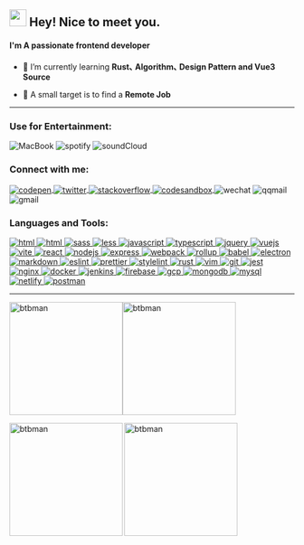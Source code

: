 <h2 align="left"><img src="https://emojis.slackmojis.com/emojis/images/1531849430/4246/blob-sunglasses.gif?1531849430" width="30"/> Hey! Nice to meet you.</h1>
<h4 align="left">I'm A passionate frontend developer</h3>

- 🌱 I’m currently learning **Rust､ Algorithm､ Design Pattern and Vue3 Source**

- 🎯 A small target is to find a **Remote Job**

---

<h3 align="left">Use for Entertainment:</h3>
<img
  src="https://img.shields.io/badge/Apple-MacBook_Pro-999999?style=for-the-badge&logo=apple&logoColor=white"
  alt="MacBook"
/>
<img
  src="https://img.shields.io/badge/Spotify-1ED760?&style=for-the-badge&logo=spotify&logoColor=white"
  alt="spotify"
/>
<img
  src="https://img.shields.io/badge/SoundCloud-FF3300?style=for-the-badge&logo=soundcloud&logoColor=white"
  alt="soundCloud"
/>

<h3 align="left">Connect with me:</h3>
<p align="left">
  <a href="https://codepen.io/btbman" target="blank">
    <img
      align="center"
      src="https://img.shields.io/badge/Codepen-000000?style=for-the-badge&logo=codepen&logoColor=white"
      alt="codepen"
    />
  </a>
  <a href="https://twitter.com/btbmannn" target="blank">
    <img
      align="center"
      src="https://img.shields.io/badge/Twitter-1DA1F2?style=for-the-badge&logo=twitter&logoColor=white"
      alt="twitter"
    />
  </a>
  <a href="https://stackoverflow.com/users/12450455/btb" target="blank">
    <img
      align="center"
      src="https://img.shields.io/badge/-Stackoverflow-FE7A16?style=for-the-badge&logo=stack-overflow&logoColor=white"
      alt="stackoverflow"
    />
  </a>
  <a href="https://codesandbox.com/btb" target="blank">
    <img
      align="center"
      src="https://img.shields.io/badge/Codesandbox-000000?style=for-the-badge&logo=CodeSandbox&logoColor=white"
      alt="codesandbox"
    />
  </a>
  <img
    align="center"
    src="https://img.shields.io/badge/WeChat-WY200J-007C160?style=for-the-badge&logo=wechat&logoColor=white"
    alt="wechat"
  />
  <img
    align="center"
    src="https://img.shields.io/badge/QQMail-1498118157@qq.com-4599e7?style=for-the-badge&logo=gmail&logoColor=white"
    alt="qqmail"
  />
  <img
    align="center"
    src="https://img.shields.io/badge/Gmail-xiaolong1498@gmail.com-D14836?style=for-the-badge&logo=gmail&logoColor=white"
    alt="gmail"
  />
</p>

<h3 align="left">Languages and Tools:</h3>
<p align="left">
  <a href="https://www.w3schools.com/html/" target="_blank" rel="noreferrer">
    <img
      src="https://img.shields.io/badge/HTML5-E34F26?style=flat-square&logo=html5&logoColor=white"
      alt="html"
    />
  </a>
  <a href="https://www.w3schools.com/css/" target="_blank" rel="noreferrer">
    <img
      src="https://img.shields.io/badge/CSS3-1572B6?style=flat-square&logo=css3&logoColor=white"
      alt="html"
    />
  </a>
  <a href="https://sass-lang.com" target="_blank" rel="noreferrer">
    <img
      src="https://img.shields.io/badge/Sass-CC6699?style=flat-square&logo=sass&logoColor=white"
      alt="sass"
    />
  </a>
  <a href="https://lesscss.org/" target="_blank" rel="noreferrer">
    <img
      src="https://img.shields.io/badge/less-2B4C80?style=&logo=less&logoColor=white"
      alt="less"
    />
  </a>
  <a
    href="https://developer.mozilla.org/en-US/docs/Web/JavaScript"
    target="_blank"
    rel="noreferrer"
  >
    <img
      src="https://img.shields.io/badge/JavaScript-F7DF1E?style=flat-square&logo=javascript&logoColor=black"
      alt="javascript"
    />
  </a>
  <a href="https://www.typescriptlang.org/" target="_blank" rel="noreferrer">
    <img
      src="https://img.shields.io/badge/TypeScript-007ACC?style=flat-square&logo=typescript&logoColor=white"
      alt="typescript"
    />
  </a>
  <a href="https://jquery.com/" target="_blank" rel="noreferrer">
    <img
      src="https://img.shields.io/badge/jQuery-0769AD?style=flat-square&logo=jquery&logoColor=white"
      alt="jquery"
    />
  </a>
  <a href="https://vuejs.org/" target="_blank" rel="noreferrer">
    <img
      src="https://img.shields.io/badge/Vue.js-35495E?style=flat-square&logo=vue.js&logoColor=4FC08D"
      alt="vuejs"
    />
  </a>
  <a href="https://vitejs.dev/" target="_blank" rel="noreferrer">
    <img
      src="https://img.shields.io/badge/Vite-B73BFE?style=&logo=vite&logoColor=FFD62E"
      alt="vite"
    />
  </a>
  <a href="https://reactjs.org/" target="_blank" rel="noreferrer">
    <img
      src="https://img.shields.io/badge/React-20232A?style=flat-square&logo=react&logoColor=61DAFB"
      alt="react"
    />
  </a>
  <a href="https://nodejs.org" target="_blank" rel="noreferrer">
    <img
      src="https://img.shields.io/badge/Node.js-43853D?style=flat-square&logo=node.js&logoColor=white"
      alt="nodejs"
    />
  </a>
  <a href="https://expressjs.com" target="_blank" rel="noreferrer">
    <img
      src="https://img.shields.io/badge/Express.js-404D59?style=flat-square"
      alt="express"
    />
  </a>
  <a href="https://webpack.js.org" target="_blank" rel="noreferrer">
    <img
      src="https://img.shields.io/badge/webpack-%238DD6F9.svg?style=flat-square&logo=webpack&logoColor=black"
      alt="webpack"
    />
  </a>
  <a href="rollupjs.org" target="_blank" rel="noreferrer">
    <img
      src="https://img.shields.io/badge/rolup.js-EC4A3F?style=&logo=rollup.js&logoColor=white"
      alt="rollup"
    />
  </a>
  <a href="https://babeljs.io/" target="_blank" rel="noreferrer">
    <img
      src="https://img.shields.io/badge/Babel-F9DC3e?style=flat-square&logo=babel&logoColor=black"
      alt="babel"
    />
  </a>
  <a href="https://www.electronjs.org" target="_blank" rel="noreferrer">
    <img
      src="https://img.shields.io/badge/Electron-2B2E3A?style=&logo=electron&logoColor=9FEAF9"
      alt="electron"
    />
  </a>
  <a href="https://www.markdownguide.org/" target="_blank" rel="noreferrer">
    <img
      src="https://img.shields.io/badge/Markdown-000000?style=flat-square&logo=markdown&logoColor=white"
      alt="markdown"
    />
  </a>
  <a href="https://eslint.org/" target="_blank" rel="noreferrer">
    <img
      src="https://img.shields.io/badge/eslint-3A33D1?style=&logo=eslint&logoColor=white"
      alt="eslint"
    />
  </a>
  <a href="https://prettier.io/" target="_blank" rel="noreferrer">
    <img
      src="https://img.shields.io/badge/prettier-1A2C34?style=&logo=prettier&logoColor=F7BA3E"
      alt="prettier"
    />
  </a>
  <a href="https://stylelint.io/" target="_blank" rel="noreferrer">
    <img
      src="https://img.shields.io/badge/stylelint-000?style=&logo=stylelint&logoColor=white"
      alt="stylelint"
    />
  </a>
  <a href="https://www.rust-lang.org" target="_blank" rel="noreferrer">
    <img
      src="https://img.shields.io/badge/Rust-000000?style=flat-square&logo=rust&logoColor=white"
      alt="rust"
    />
  </a>
  <a href="https://www.vim.org/" target="_blank" rel="noreferrer">
    <img
      src="https://img.shields.io/badge/VIM-%2311AB00.svg?&style=&logo=vim&logoColor=white"
      alt="vim"
    />
  </a>
  <a href="https://git-scm.com/" target="_blank" rel="noreferrer">
    <img
      src="https://img.shields.io/badge/git-%23F05033.svg?style=flat-square&logo=git&logoColor=white"
      alt="git"
    />
  </a>
  <a href="https://jestjs.io" target="_blank" rel="noreferrer">
    <img
      src="https://img.shields.io/badge/-jest-%23C21325?style=flat-square&logo=jest&logoColor=white"
      alt="jest"
    />
  </a>
  <a href="https://www.nginx.com" target="_blank" rel="noreferrer">
    <img
      src="https://img.shields.io/badge/nginx-%23009639.svg?style=flat-square&logo=nginx&logoColor=white"
      alt="nginx"
    />
  </a>
  <a href="https://www.docker.com/" target="_blank" rel="noreferrer">
    <img
      src="https://img.shields.io/badge/docker-%230db7ed.svg?style=flat-square&logo=docker&logoColor=white"
      alt="docker"
    />
  </a>
  <a href="https://www.jenkins.io" target="_blank" rel="noreferrer">
    <img
      src="https://img.shields.io/badge/jenkins-%232C5263.svg?style=flat-square&logo=jenkins&logoColor=white"
      alt="jenkins"
    />
  </a>
  <a href="https://firebase.google.com/" target="_blank" rel="noreferrer">
    <img
      src="https://img.shields.io/badge/firebase-%23039BE5.svg?style=flat-square&logo=firebase"
      alt="firebase"
    />
  </a>
  <a href="https://cloud.google.com" target="_blank" rel="noreferrer">
    <img
      src="https://img.shields.io/badge/GoogleCloud-%234285F4.svg?style=flat-square&logo=google-cloud&logoColor=white"
      alt="gcp"
    />
  </a>
  <a href="https://www.mongodb.com/" target="_blank" rel="noreferrer">
    <img
      src="https://img.shields.io/badge/MongoDB-4EA94B?style=flat-square&logo=mongodb&logoColor=white"
      alt="mongodb"
    />
  </a>
  <a href="https://www.mysql.com/" target="_blank" rel="noreferrer">
    <img
      src="https://img.shields.io/badge/MySQL-00000F?style=flat-square&logo=mysql&logoColor=white"
      alt="mysql"
    />
  </a>
  <a href="https://www.netlify.com/" target="_blank" rel="noreferrer">
    <img
      src="https://img.shields.io/badge/Netlify-00C7B7?style=flat-square&logo=netlify&logoColor=white"
      alt="netlify"
    />
  </a>
  <a href="https://postman.com" target="_blank" rel="noreferrer">
    <img
      src="https://img.shields.io/badge/Postman-FF6C37?style=flat-square&logo=postman&logoColor=white"
      alt="postman"
    />
  </a>
</p>

---

<p style="display: flex;">
  <!-- trophy -->
  <a href="https://github.com/ryo-ma/github-profile-trophy">
    <img
      style="display: block; height: 200px;"
      src="https://github-profile-trophy.vercel.app/?username=btbman&theme=tokyonight&no-frame=true&row=2&column=3"
      alt="btbman"
    />
  </a>
  <!-- Streak Stats -->
  <img
    style="display: block; height: 200px;"
    align="center"
    src="https://github-readme-streak-stats.herokuapp.com?user=BTBMan&theme=tokyonight&date_format=%5BY.%5Dn.j&hide_border=true"
    alt="btbman"
  />
</p>

<p style="display: flex;">
  <!-- Most Used Languages -->
  <img
    style="display: block; height: 200px;"
    align="left"
    src="https://github-readme-stats.vercel.app/api/top-langs?username=btbman&show_icons=true&locale=en&layout=compact&theme=tokyonight&hide_border=true"
    alt="btbman"
  />
  <!-- GitHub Stats -->
  <img
    style="display: block; height: 200px;"
    align="center"
    src="https://github-readme-stats.vercel.app/api?username=btbman&show_icons=true&locale=en&count_private=true&theme=tokyonight&hide_border=true"
    alt="btbman"
  />
</p>
